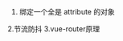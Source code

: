 1. 绑定一个全是 attribute 的对象
<div v-bind="{ id: someProp, 'other-attr': otherProp }"></div>

2.节流防抖
3.vue-router原理
